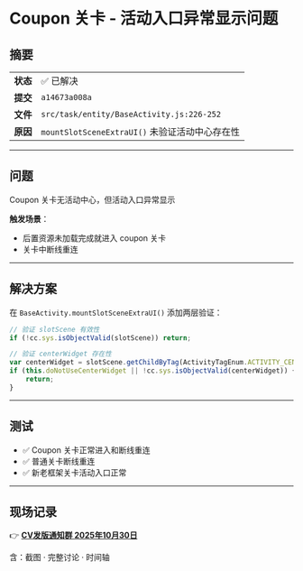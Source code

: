 # Coupon 关卡 - 活动入口异常显示问题

## 摘要

| | |
|-|-|
| **状态** | ✅ 已解决 |
| **提交** | `a14673a008a` |
| **文件** | `src/task/entity/BaseActivity.js:226-252` |
| **原因** | `mountSlotSceneExtraUI()` 未验证活动中心存在性 |

---

## 问题

Coupon 关卡无活动中心，但活动入口异常显示

**触发场景**：
- 后置资源未加载完成就进入 coupon 关卡
- 关卡中断线重连

---

## 解决方案

在 `BaseActivity.mountSlotSceneExtraUI()` 添加两层验证：

```javascript
// 验证 slotScene 有效性
if (!cc.sys.isObjectValid(slotScene)) return;

// 验证 centerWidget 存在性
var centerWidget = slotScene.getChildByTag(ActivityTagEnum.ACTIVITY_CENTER);
if (this.doNotUseCenterWidget || !cc.sys.isObjectValid(centerWidget)) {
    return;
}
```

---

## 测试

- ✅ Coupon 关卡正常进入和断线重连
- ✅ 普通关卡断线重连
- ✅ 新老框架关卡活动入口正常

---

## 现场记录

👉 **[CV发版通知群 2025年10月30日](https://ghoststudio.feishu.cn/wiki/FjqOwGH72izxYHkbgKgcUSEbnZb?from=from_copylink)**

含：截图 · 完整讨论 · 时间轴